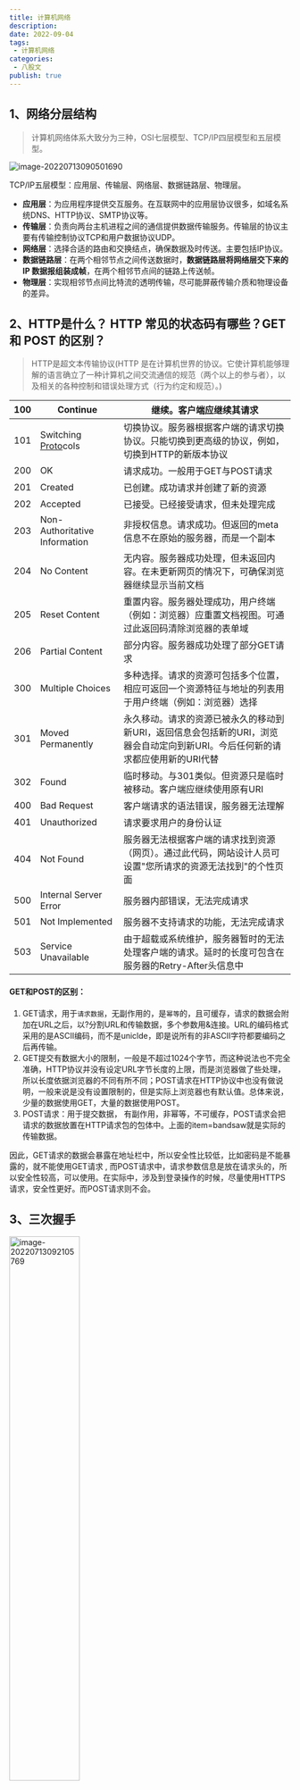```yaml
---
title: 计算机网络
description: 
date: 2022-09-04
tags:
 - 计算机网络
categories:
 - 八股文
publish: true
---
```

## 1、网络分层结构

> 计算机网络体系大致分为三种，OSI七层模型、TCP/IP四层模型和五层模型。

![image-20220713090501690](https://knowledgeimagebed.oss-cn-hangzhou.aliyuncs.com/img/202207130905026.png)

TCP/IP五层模型：应用层、传输层、网络层、数据链路层、物理层。 

-  **应用层**：为应用程序提供交互服务。在互联网中的应用层协议很多，如域名系统DNS、HTTP协议、SMTP协议等。 
-  **传输层**：负责向两台主机进程之间的通信提供数据传输服务。传输层的协议主要有传输控制协议TCP和用户数据协议UDP。 
-  **网络层**：选择合适的路由和交换结点，确保数据及时传送。主要包括IP协议。 
-  **数据链路层**：在两个相邻节点之间传送数据时，**数据链路层将网络层交下来的 IP 数据报组装成帧**，在两个相邻节点间的链路上传送帧。 
-  **物理层**：实现相邻节点间比特流的透明传输，尽可能屏蔽传输介质和物理设备的差异。

## 2、HTTP是什么？ HTTP 常见的状态码有哪些？GET 和 POST 的区别？

> HTTP是超文本传输协议(HTTP 是在计算机世界的协议。它使计算机能够理解的语言确立了一种计算机之间交流通信的规范（两个以上的参与者），以及相关的各种控制和错误处理方式（行为约定和规范）。)

| 100  | Continue                                                     | 继续。客户端应继续其请求                                     |
| ---- | ------------------------------------------------------------ | ------------------------------------------------------------ |
| 101  | Switching [Proto](https://www.nowcoder.com/jump/super-jump/word?word=Proto)cols | 切换协议。服务器根据客户端的请求切换协议。只能切换到更高级的协议，例如，切换到HTTP的新版本协议 |
| 200  | OK                                                           | 请求成功。一般用于GET与POST请求                              |
| 201  | Created                                                      | 已创建。成功请求并创建了新的资源                             |
| 202  | Accepted                                                     | 已接受。已经接受请求，但未处理完成                           |
| 203  | Non-Authoritative Information                                | 非授权信息。请求成功。但返回的meta信息不在原始的服务器，而是一个副本 |
| 204  | No Content                                                   | 无内容。服务器成功处理，但未返回内容。在未更新网页的情况下，可确保浏览器继续显示当前文档 |
| 205  | Reset Content                                                | 重置内容。服务器处理成功，用户终端（例如：浏览器）应重置文档视图。可通过此返回码清除浏览器的表单域 |
| 206  | Partial Content                                              | 部分内容。服务器成功处理了部分GET请求                        |
| 300  | Multiple Choices                                             | 多种选择。请求的资源可包括多个位置，相应可返回一个资源特征与地址的列表用于用户终端（例如：浏览器）选择 |
| 301  | Moved Permanently                                            | 永久移动。请求的资源已被永久的移动到新URI，返回信息会包括新的URI，浏览器会自动定向到新URI。今后任何新的请求都应使用新的URI代替 |
| 302  | Found                                                        | 临时移动。与301类似。但资源只是临时被移动。客户端应继续使用原有URI |
| 400  | Bad Request                                                  | 客户端请求的语法错误，服务器无法理解                         |
| 401  | Unauthorized                                                 | 请求要求用户的身份认证                                       |
| 404  | Not Found                                                    | 服务器无法根据客户端的请求找到资源（网页）。通过此代码，网站设计人员可设置"您所请求的资源无法找到"的个性页面 |
| 500  | Internal Server Error                                        | 服务器内部错误，无法完成请求                                 |
| 501  | Not Implemented                                              | 服务器不支持请求的功能，无法完成请求                         |
| 503  | Service Unavailable                                          | 由于超载或系统维护，服务器暂时的无法处理客户端的请求。延时的长度可包含在服务器的Retry-After头信息中 |

#### GET和POST的区别：

1. GET请求，用于`请求数据`，无副作用的，是`幂等`的，且可缓存，请求的数据会附加在URL之后，以?分割URL和传输数据，多个参数用&连接。URL的编码格式采用的是ASCII编码，而不是uniclde，即是说所有的非ASCII字符都要编码之后再传输。  
2. GET提交有数据大小的限制，一般是不超过1024个字节，而这种说法也不完全准确，HTTP协议并没有设定URL字节长度的上限，而是浏览器做了些处理，所以长度依据浏览器的不同有所不同；POST请求在HTTP协议中也没有做说明，一般来说是没有设置限制的，但是实际上浏览器也有默认值。总体来说，少量的数据使用GET，大量的数据使用POST。  
3. POST请求：用于提交数据，  有副作用，非幂等，不可缓存，POST请求会把请求的数据放置在HTTP请求包的包体中。上面的item=bandsaw就是实际的传输数据。  

 因此，GET请求的数据会暴露在地址栏中，所以安全性比较低，比如密码是不能暴露的，就不能使用GET请求 , 而POST请求中，请求参数信息是放在请求头的，所以安全性较高，可以使用。在实际中，涉及到登录操作的时候，尽量使用HTTPS请求，安全性更好。而POST请求则不会。

## 3、三次握手

<img src="https://knowledgeimagebed.oss-cn-hangzhou.aliyuncs.com/img/202207130921863.png" alt="image-20220713092105769" style="width:50%;" />

1. 第一次握手：客户端向服务端发起`建立连接请求`，客户端会随机生成一个`起始序列号x`，客户端向服务端发送的字段中包含`标志位SYN=1`，`序列号seq=x`。第一次握手前客户端的状态为CLOSE，第一次握手后客户端的状态为`SYN-SENT`。此时服务端的状态为`LISTEN`。 (客户端---->服务端)
2. 第二次握手：服务端在收到客户端发来的报文后，会随机生成一个`服务端的起始序列号y`，然后给客户端回复一段报文，其中包括`标志位SYN=1`，`ACK=1`，`序列号seq=y`，`确认号ack=x+1`。第二次握手前服务端的状态为`LISTEN`，第二次握手后服务端的状态为`SYN-RCVD`，此时客户端的状态为`SYN-SENT`。（其中`SYN=1表示要和客户端建立一个连接`，`ACK=1表示确认序号有效`） (服务端--->客户端；服务端确认)
3. 第三次握手：客户端收到服务端发来的报文后，会再向服务端发送报文，其中包含标志位ACK=1，序列号seq=x+1，确认号ack=y+1。第三次握手前客户端的状态为SYN-SENT，第三次握手后客户端和服务端的状态都为`ESTABLISHED`。**此时连接建立完成。**(客户端--->服务端发送数据)

#### 三次握手的意义

> 为了防止已经失效的连接请求报文段突然又传到服务端，因而产生错误。

- **确保对方能够正常接收数据，测试连接**

- **建立系统开销**

  TCP的传输是可靠的，将多个数据包分开发送给对方，对方再按顺序排列即可。按照顺序排列的空间需要专门开辟内存空间来保存收到的数据包，当握手成功后，就会留下用于保存数据包的内存空间及其他一些系统资源。

  在没有三次握手的情况下，客户端发送的数据包，由于网络通信问题数据包滞留在网络中，客户端因为长时间没有收到服务端的回复，放弃连接。此时服务端又接收到了数据包，开辟系统资源，返回确认包，但此时客户端已经放弃连接了，不能接收确认包了。以致于系统的相关资源浪费。

- **测试超时时间**

  握手期间，测量请求包的往返时间，并依次计算重传的超时时间。

- **安全性**

  TCP会将数据拆分后发送，为了保证数据的有序性，会给每个数据包进行编号，然后接收方根据编号的顺序对收到的包进行重组，保证了数据的有序性。

  随机序列号的作用是使连接过程中收到的数据包序列号不会重复，以致生成错误的数据序列。

## 4、两次握手可以吗？

> 第三次握手主要为了**防止已失效的连接请求报文段**突然又传输到了服务端，导致产生问题。 

-  比如客户端A发出连接请求，可能因为网络阻塞原因，A没有收到确认报文，于是A再重传一次连接请求。 
-  连接成功，等待数据传输完毕后，就释放了连接。 
-  然后A发出的第一个连接请求等到连接释放以后的某个时间才到达服务端B，此时B误认为A又发出一次新的连接请求，于是就向A发出确认报文段。 
-  如果不采用三次握手，只要B发出确认，就建立新的连接了，**此时A不会响应B的确认且不发送数据，则B一直等待A发送数据，浪费资源。**

## 5、四次挥手

<img src="https://knowledgeimagebed.oss-cn-hangzhou.aliyuncs.com/img/202207130944909.png" alt="image-20220713094443505" style="width:50%;" />

1. A的应用进程先向其TCP发出连接释放报文段（FIN=1，seq=u），并停止再发送数据，主动关闭TCP连接，进入FIN-WAIT-1（终止等待1）状态，等待B的确认。 
2. B收到连接释放报文段后即发出确认报文段（ACK=1，ack=u+1，seq=v），B进入CLOSE-WAIT（关闭等待）状态，此时的TCP处于半关闭状态，A到B的连接释放。 
3. A收到B的确认后，进入FIN-WAIT-2（终止等待2）状态，等待B发出的连接释放报文段。 
4. B发送完数据，就会发出连接释放报文段（FIN=1，ACK=1，seq=w，ack=u+1），B进入LAST-ACK（最后确认）状态，等待A的确认。 
5. A收到B的连接释放报文段后，对此发出确认报文段（ACK=1，seq=u+1，ack=w+1），A进入TIME-WAIT（时间等待）状态。此时TCP未释放掉，需要经过时间等待计时器设置的时间2MSL（最大报文段生存时间）后，A才进入CLOSED状态。B收到A发出的确认报文段后关闭连接，若没收到A发出的确认报文段，B就会重传连接释放报文段。

#### 四次挥手的意义

- **释放系统资源**

  释放在三次握手过程中开辟的系统资源（为了接收数据而进行重组）

## 6、第四次挥手为什么要等待2MSL？

- **保证A发送的最后一个ACK报文段能够到达B**。这个ACK报文段有可能丢失，B收不到这个确认报文，就会超时重传连接释放报文段，然后A可以在2MSL时间内收到这个重传的连接释放报文段，接着A重传一次确认，重新启动2MSL计时器，最后A和B都进入到CLOSED状态，若A在TIME-WAIT状态不等待一段时间，而是发送完ACK报文段后立即释放连接，则无法收到B重传的连接释放报文段，所以不会再发送一次确认报文段，B就无法正常进入到CLOSED状态。 
-  **防止已失效的连接请求报文段出现在本连接中**。A在发送完最后一个ACK报文段后，再经过2MSL，就可以使这个连接所产生的所有报文段都从网络中消失，使下一个新的连接中不会出现旧的连接请求报文段。

### 握手与挥手的意义

- 为了对数据进行`顺序重组`，必须要开辟`系统资源`，如果没有握手的过程，所有的`请求都要占用资源`；如果没有挥手的过程，资源就`不能及时释放`。
- 为了数据的高速传输，测试超时时间，合理的超时重传时间是十分必要的。时间短了，会导致频繁重传，浪费网络资源；时间长了，会导致整体的数据传输时间变长。
- 为了保证对方能够正常接收数据，确保传送方不会因接收方关闭连接，而一直尝试重传。
- 为了保证多次连接的数据包不会引发数据错误。随机的序列号，保证了两次连接的数据包不会互相影响。

## 7、TCP有哪些特点？

- TCP是**面向连接**的运输层协议。
- 每一条TCP连接只能有两个端点。
- TCP提供**可靠交付**的服务。
- TCP提供**全双工通信**。
- **面向字节流**。

## 8、TCP和UDP的区别？

1. TCP**面向连接**；UDP是无连接的，即发送数据之前不需要建立连接。 
2.  TCP提供**可靠的服务**；UDP不保证可靠交付。 
3.  TCP**面向字节流**，把数据看成一连串无结构的字节流；UDP是面向报文的。 
4.  TCP有**拥塞控制**；UDP没有拥塞控制，因此网络出现拥塞不会使源主机的发送速率降低（对实时应用很有用，如实时视频会议等）。 
5.  每一条TCP连接只能是的；UDP支持一对一、一对多、多对一和多对多的通信方式。
6.  TCP首部开销20字节；UDP的首部开销小，只有8个字节。

## 9、HTTP协议的特点？

- HTTP允许传输**任意类型**的数据。传输的类型由Content-Type加以标记。 
- **无状态**。对于客户端每次发送的请求，服务器都认为是一个新的请求，上一次会话和下一次会话之间没有联系。 
- 支持**客户端/服务器模式**。

## 10、HTTP报文格式

HTTP请求由**请求行、请求头部、空行和请求体**四个部分组成。 

-  **请求行**：包括请求方法，访问的资源URL，使用的HTTP版本。GET和POST是最常见的HTTP方法，除此以外还包括DELETE、HEAD、OPTIONS、PUT、TRACE。 
-  **请求头**：格式为“属性名:属性值”，服务端根据请求头获取客户端的信息，主要有cookie、host、connection、accept-language、accept-encoding、user-agent。 
-  **请求体**：用户的请求数据如用户名，密码等。 

   HTTP响应也由四个部分组成，分别是：  **状态行、响应头、空行和响应体**。  

-  **状态行**：协议版本，状态码及状态描述。 
-  **响应头**：响应头字段主要有connection、content-type、content-encoding、content-length、set-cookie、Last-Modified，、Cache-Control、Expires。 
-  **响应体**：服务器返回给客户端的内容。

## 11、HTTP长连接和短连接？

- **HTTP1.0默认使用的是短连接**。浏览器和服务器每进行一次HTTP操作，就建立一次连接，任务结束就中断连接。 
- **HTTP/1.1起，默认使用长连接**。要使用长连接，客户端和服务器的HTTP首部的Connection都要设置为[keep]()-alive，才能支持长连接。 
- HTTP长连接，指的是  **复用TCP连接**。多个HTTP请求可以复用同一个TCP连接，这就节省了TCP连接建立和断开的消耗。

## 12、HTTP的优缺点？

## 13、HTTP1.1和 HTTP2.0的区别？

HTTP2.0相比HTTP1.1支持的特性： 

-  **新的二进制格式**：HTTP1.1 基于文本格式传输数据；HTTP2.0采用二进制格式传输数据，解析更高效。 
-  **多路复用**：在一个连接里，允许同时发送多个请求或响应，**并且这些请求或响应能够并行的传输而不被阻塞**，避免 HTTP1.1 出现的”队头堵塞”问题。 
-  **头部压缩**，HTTP1.1的header带有大量信息，而且每次都要重复发送；HTTP2.0 把header从数据中分离，并封装成头帧和数据帧，**使用特定[算法]()压缩头帧**，有效减少头信息大小。并且HTTP2.0**在客户端和服务器端记录了之前发送的键值对，对于相同的数据，不会重复发送。**比如请求a发送了所有的头信息字段，请求b则**只需要发送差异数据**，这样可以减少冗余数据，降低开销。 
-  **服务端推送**：HTTP2.0允许服务器向客户端推送资源，无需客户端发送请求到服务器获取。

## 14、HTTPS与HTTP的区别？

- HTTP是超文本传输协议，信息是**明文传输**；HTTPS则是具有**安全性**的ssl加密传输协议。 
- HTTP和HTTPS用的端口不一样，HTTP端口是80，HTTPS是443。 
- HTTPS协议**需要到CA机构申请证书**，一般需要一定的费用。 
- HTTP运行在TCP协议之上；HTTPS运行在SSL协议之上，SSL运行在TCP协议之上。

## 15、DNS 的解析过程？

1. 浏览器搜索**自己的DNS缓存** 
2. 若没有，则搜索**操作系统中的DNS缓存和hosts文件** 
3. 若没有，则操作系统将域名发送至**本地域名服务器**，本地域名服务器查询自己的DNS缓存，查找成功则返回结果，否则依次向**根域名服务器、顶级域名服务器、权限域名服务器**发起查询请求，最终返回IP地址给本地域名服务器 
4. 本地域名服务器将得到的IP地址返回给**操作系统**，同时自己也**将IP地址缓存起来** 
5. 操作系统将 IP 地址返回给浏览器，同时自己也将IP地址缓存起来 
6. 浏览器得到域名对应的IP地址

## 16、浏览器中输入URL返回页面过程？

## 17、什么是cookie和session？

由于HTTP协议是无状态的协议，需要用某种机制来识具体的用户身份，用来跟踪用户的整个会话。常用的会话跟踪技术是cookie与session。 

 **cookie**就是由服务器发给客户端的特殊信息，而这些信息以文本文件的方式存放在客户端，然后客户端每次向服务器发送请求的时候都会带上这些特殊的信息。说得更具体一些：当用户使用浏览器访问一个支持cookie的网站的时候，用户会提供包括用户名在内的个人信息并且提交至服务器；接着，服务器在向客户端回传相应的超文本的同时也会发回这些个人信息，当然这些信息并不是存放在HTTP响应体中的，而是存放于HTTP响应头；当客户端浏览器接收到来自服务器的响应之后，浏览器会将这些信息存放在一个统一的位置。 自此，客户端再向服务器发送请求的时候，都会把相应的cookie存放在HTTP请求头再次发回至服务器。服务器在接收到来自客户端浏览器的请求之后，就能够通过分析存放于请求头的cookie得到客户端特有的信息，从而动态生成与该客户端相对应的内容。网站的登录界面中“请记住我”这样的选项，就是通过cookie实现的。

**cookie工作流程**： 

1.  servlet创建cookie，保存少量数据，发送给浏览器。 
2.  浏览器获得服务器发送的cookie数据，将自动的保存到浏览器端。 
3.  下次访问时，浏览器将自动携带cookie数据发送给服务器。 

 **session原理**：首先浏览器请求服务器访问web站点时，服务器首先会检查这个客户端请求是否已经包含了一个session标识、称为SESSIONID，如果已经包含了一个sessionid则说明以前已经为此客户端创建过session，服务器就按照sessionid把这个session检索出来使用，如果客户端请求不包含session id，则服务器为此客户端创建一个session，并且生成一个与此session相关联的独一无二的sessionid存放到cookie中，这个sessionid将在本次响应中返回到客户端保存，这样在交互的过程中，浏览器端每次请求时，都会带着这个sessionid，服务器根据这个sessionid就可以找得到对应的session。以此来达到共享数据的目的。 这里需要注意的是，session不会随着浏览器的关闭而死亡，而是等待超时时间。

## 18、Cookie和Session的区别？

- **作用范围不同**，Cookie 保存在客户端，Session 保存在服务器端。 
- **有效期不同**，Cookie 可设置为长时间保持，比如我们经常使用的默认登录功能，Session 一般失效时间较短，客户端关闭或者 Session 超时都会失效。 
- **隐私策略不同**，Cookie 存储在客户端，容易被窃取；Session 存储在服务端，安全性相对 Cookie 要好一些。 
- **存储大小不同**， 单个 Cookie 保存的数据不能超过 4K；对于 Session 来说存储没有上限，但出于对服务器的性能考虑，Session 内不要存放过多的数据，并且需要设置 Session 删除机制。

## 19、什么是对称加密和非对称加密？

- **对称加密**：通信双方使用**相同的密钥**进行加密。特点是加密速度快，但是缺点是密钥泄露会导致密文数据被破解。常见的对称加密有AES和DES[算法]()。 
- **非对称加密**：它需要生成两个密钥，**公钥和私钥**。公钥是公开的，任何人都可以获得，而私钥是私人保管的。公钥负责加密，私钥负责解密；或者私钥负责加密，公钥负责解密。这种加密[算法]()**安全性更高**，但是**计算量相比对称加密大很多**，加密和解密都很慢。常见的非对称[算法]()有RSA和DSA。

## 20、滑动窗口机制

## 21、什么是 XSS 攻击？

XSS 即（Cross Site Scripting）中文名称为：跨站脚本攻击。XSS的重点不在于跨站点，而在于脚本的执行。 

XSS的原理是： 

恶意攻击者在web页面中会插入一些恶意的script代码。当用户浏览该页面的时候，那么嵌入到web页面中script代码会执行，因此会达到恶意攻击用户的目的。 

XSS攻击最主要有如下分类：反射型、存储型、及 DOM-based型。反射性和DOM-baseed型可以归类为非持久性XSS攻击。存储型可以归类为持久性XSS攻击。

## 21、什么是 CSRF？

CSRF（Cross Site Request Forgery，跨站域请求伪造）是一种网络的攻击方式，它在 2007 年曾被列为互联网 20 大安全隐患之一，也被称为『One Click Attack』或者 『Session Riding』，通常缩写为CSRF或者XSRF，是一种对网站的恶意利用。 

听起来像跨站脚本（XSS），但它与XSS非常不同，并且攻击方式几乎相左。 

XSS利用站点内的信任用户，而CSRF则通过伪装来自受信任用户的请求来利用受信任的网站。与XSS攻击相比，CSRF攻击往往不大流行（因此对其进行防范的资源也相当稀少）和难以防范，所以被认为比XSS更具危险性。